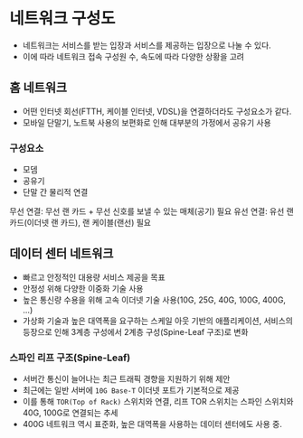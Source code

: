 # 네트워크 구성도

+ 네트워크는 서비스를 받는 입장과 서비스를 제공하는 입장으로 나눌 수 있다.
+ 이에 따라 네트워크 접속 구성원 수, 속도에 따라 다양한 상황을 고려

## 홈 네트워크

+ 어떤 인터넷 회선(FTTH, 케이블 인터넷, VDSL)을 연결하더라도 구성요소가 같다.
+ 모바일 단말기, 노트북 사용의 보편화로 인해 대부분의 가정에서 공유기 사용

### 구성요소

+ 모뎀
+ 공유기
+ 단말 간 물리적 연결

무선 연결: 무선 랜 카드 + 무선 신호를 보낼 수 있는 매체(공기) 필요
유선 연결: 유선 랜 카드(이더넷 랜 카드), 랜 케이블(랜선) 필요

## 데이터 센터 네트워크

+ 빠르고 안정적인 대용량 서비스 제공을 목표
+ 안정성 위해 다양한 이중화 기술 사용
+ 높은 통신량 수용을 위해 고속 이더넷 기술 사용(10G, 25G, 40G, 100G, 400G, ...)
+ 가상화 기술과 높은 대역폭을 요구하는 스케일 아웃 기반의 애플리케이션, 서비스의 등장으로 인해 3계층 구성에서 2계층 구성(Spine-Leaf 구조)로 변화

### 스파인 리프 구조(Spine-Leaf)

+ 서버간 통신이 늘어나는 최근 트래픽 경향을 지원하기 위해 제안
+ 최근에는 일반 서버에 `10G Base-T` 이더넷 포트가 기본적으로 제공
+ 이를 통해 `TOR(Top of Rack)` 스위치와 연결, 리프 TOR 스위치는 스파인 스위치와 40G, 100G로 연결되는 추세
+ 400G 네트워크 역시 표준화, 높은 대역폭을 사용하는 데이터 센터에도 사용 중.
